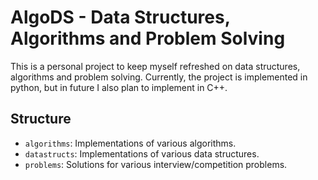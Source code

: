 # AlgoDS - Data Structures, Algorithms and Problem Solving

This is a personal project to keep myself refreshed on data structures,
algorithms and problem solving.
Currently, the project is implemented in python, but in future I also plan
to implement in C++.

## Structure

* `algorithms`: Implementations of various algorithms.
* `datastructs`: Implementations of various data structures.
* `problems`: Solutions for various interview/competition problems.

